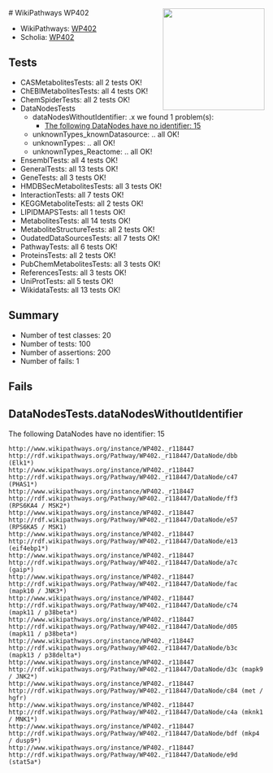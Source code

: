 <img style="float: right; width: 200px" src="https://upload.wikimedia.org/wikipedia/commons/thumb/8/83/Wplogo_with_text_500.png/640px-Wplogo_with_text_500.png" />
# WikiPathways WP402

* WikiPathways: [WP402](https://new.wikipathways.org/pathways/WP402)
* Scholia: [WP402](https://scholia.toolforge.org/wikipathways/WP402)
## Tests
* CASMetabolitesTests: all 2 tests OK!
* ChEBIMetabolitesTests: all 4 tests OK!
* ChemSpiderTests: all 2 tests OK!
* DataNodesTests
    * dataNodesWithoutIdentifier: .x we found 1 problem(s):
        * [The following DataNodes have no identifier: 15](#8792c495)
    * unknownTypes_knownDatasource: .. all OK!
    * unknownTypes: .. all OK!
    * unknownTypes_Reactome: .. all OK!
* EnsemblTests: all 4 tests OK!
* GeneralTests: all 13 tests OK!
* GeneTests: all 3 tests OK!
* HMDBSecMetabolitesTests: all 3 tests OK!
* InteractionTests: all 7 tests OK!
* KEGGMetaboliteTests: all 2 tests OK!
* LIPIDMAPSTests: all 1 tests OK!
* MetabolitesTests: all 14 tests OK!
* MetaboliteStructureTests: all 2 tests OK!
* OudatedDataSourcesTests: all 7 tests OK!
* PathwayTests: all 6 tests OK!
* ProteinsTests: all 2 tests OK!
* PubChemMetabolitesTests: all 3 tests OK!
* ReferencesTests: all 3 tests OK!
* UniProtTests: all 5 tests OK!
* WikidataTests: all 13 tests OK!


## Summary

* Number of test classes: 20
* Number of tests: 100
* Number of assertions: 200
* Number of fails: 1

## Fails

<a name="8792c495" />

## DataNodesTests.dataNodesWithoutIdentifier

The following DataNodes have no identifier: 15
```
http://www.wikipathways.org/instance/WP402._r118447 http://rdf.wikipathways.org/Pathway/WP402._r118447/DataNode/dbb (Elk1*)
http://www.wikipathways.org/instance/WP402._r118447 http://rdf.wikipathways.org/Pathway/WP402._r118447/DataNode/c47 (PHAS1*)
http://www.wikipathways.org/instance/WP402._r118447 http://rdf.wikipathways.org/Pathway/WP402._r118447/DataNode/ff3 (RPS6KA4 / MSK2*)
http://www.wikipathways.org/instance/WP402._r118447 http://rdf.wikipathways.org/Pathway/WP402._r118447/DataNode/e57 (RPS6KA5 / MSK1)
http://www.wikipathways.org/instance/WP402._r118447 http://rdf.wikipathways.org/Pathway/WP402._r118447/DataNode/e13 (eif4ebp1*)
http://www.wikipathways.org/instance/WP402._r118447 http://rdf.wikipathways.org/Pathway/WP402._r118447/DataNode/a7c (gaip*)
http://www.wikipathways.org/instance/WP402._r118447 http://rdf.wikipathways.org/Pathway/WP402._r118447/DataNode/fac (mapk10 / JNK3*)
http://www.wikipathways.org/instance/WP402._r118447 http://rdf.wikipathways.org/Pathway/WP402._r118447/DataNode/c74 (mapk11 / p38beta*)
http://www.wikipathways.org/instance/WP402._r118447 http://rdf.wikipathways.org/Pathway/WP402._r118447/DataNode/d05 (mapk11 / p38beta*)
http://www.wikipathways.org/instance/WP402._r118447 http://rdf.wikipathways.org/Pathway/WP402._r118447/DataNode/b3c (mapk13 / p38delta*)
http://www.wikipathways.org/instance/WP402._r118447 http://rdf.wikipathways.org/Pathway/WP402._r118447/DataNode/d3c (mapk9 / JNK2*)
http://www.wikipathways.org/instance/WP402._r118447 http://rdf.wikipathways.org/Pathway/WP402._r118447/DataNode/c84 (met / hgfr)
http://www.wikipathways.org/instance/WP402._r118447 http://rdf.wikipathways.org/Pathway/WP402._r118447/DataNode/c4a (mknk1 / MNK1*)
http://www.wikipathways.org/instance/WP402._r118447 http://rdf.wikipathways.org/Pathway/WP402._r118447/DataNode/bdf (mkp4 / dusp9*)
http://www.wikipathways.org/instance/WP402._r118447 http://rdf.wikipathways.org/Pathway/WP402._r118447/DataNode/e9d (stat5a*)
```

